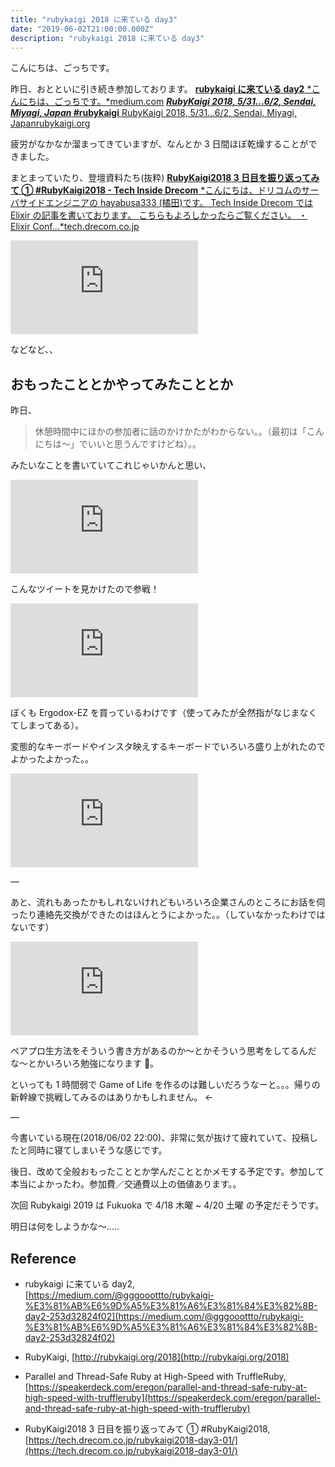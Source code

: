 ```yaml
---
title: "rubykaigi 2018 に来ている day3"
date: "2019-06-02T21:00:00.000Z"
description: "rubykaigi 2018 に来ている day3"
---
```


こんにちは、ごっちです。

昨日、おとといに引き続き参加しております。
[**rubykaigi に来ている day2**
*こんにちは、ごっちです。*medium.com](https://medium.com/@gggooottto/rubykaigi-%E3%81%AB%E6%9D%A5%E3%81%A6%E3%81%84%E3%82%8B-day2-253d32824f02)
[**_RubyKaigi 2018, 5/31...6/2, Sendai, Miyagi, Japan_ #rubykaigi**
RubyKaigi 2018, 5/31...6/2, Sendai, Miyagi, Japanrubykaigi.org](http://rubykaigi.org/2018)

疲労がなかなか溜まってきていますが、なんとか 3 日間ほぼ乾燥することができました。

まとまっていたり、登壇資料たち(抜粋)
[**RubyKaigi2018 3 日目を振り返ってみて ① #RubyKaigi2018 - Tech Inside Drecom**
*こんにちは、ドリコムのサーバサイドエンジニアの hayabusa333 (橘田)です。 Tech Inside Drecom では Elixir の記事を書いております。 こちらもよろしかったらご覧ください。 ・ Elixir Conf…*tech.drecom.co.jp](https://tech.drecom.co.jp/rubykaigi2018-day3-01/)

<iframe src="https://medium.com/media/1cfe5a5319669968f71cf6ba7bf20799" frameborder=0></iframe>

などなど、、

## おもったこととかやってみたこととか

昨日、

> 休憩時間中にほかの参加者に話のかけかたがわからない。。（最初は「こんにちは〜」でいいと思うんですけどね）。。

みたいなことを書いていてこれじゃいかんと思い、

<iframe src="https://medium.com/media/d13bfbbf8a5d81c8a9405f1385357681" frameborder=0></iframe>

こんなツイートを見かけたので参戦！

<iframe src="https://medium.com/media/0a258f2af111003b95f9ffd9f938201d" frameborder=0></iframe>

ぼくも Ergodox-EZ を買っているわけです（使ってみたが全然指がなじまなくてしまってある）。

変態的なキーボードやインスタ映えするキーボードでいろいろ盛り上がれたのでよかったよかった。。

<iframe src="https://medium.com/media/1e5f41d988884e1fd087a3fc68f247c5" frameborder=0></iframe>

—

あと、流れもあったかもしれないけれどもいろいろ企業さんのところにお話を伺ったり連絡先交換ができたのはほんとうによかった。。（していなかったわけではないです）

<iframe src="https://medium.com/media/92effcc54eadb72aa21a512de1330842" frameborder=0></iframe>

ペアプロ生方法をそういう書き方があるのか〜とかそういう思考をしてるんだな〜とかいろいろ勉強になります 🙏。

といっても 1 時間弱で Game of Life を作るのは難しいだろうなーと。。。帰りの新幹線で挑戦してみるのはありかもしれません。 <-

—

今書いている現在(2018/06/02 22:00)、非常に気が抜けて疲れていて、投稿したと同時に寝てしまいそうな感じです。

後日、改めて全般おもったこととか学んだこととかメモする予定です。参加して本当によかったわ。参加費／交通費以上の価値あります。。

次回 Rubykaigi 2019 は Fukuoka で 4/18 木曜 ~ 4/20 土曜 の予定だそうです。

明日は何をしようかな〜…..

## Reference

- rubykaigi に来ている day2, [https://medium.com/@gggooottto/rubykaigi-%E3%81%AB%E6%9D%A5%E3%81%A6%E3%81%84%E3%82%8B-day2-253d32824f02](https://medium.com/@gggooottto/rubykaigi-%E3%81%AB%E6%9D%A5%E3%81%A6%E3%81%84%E3%82%8B-day2-253d32824f02)

- RubyKaigi, [http://rubykaigi.org/2018](http://rubykaigi.org/2018)

- Parallel and Thread-Safe Ruby at High-Speed with TruffleRuby, [https://speakerdeck.com/eregon/parallel-and-thread-safe-ruby-at-high-speed-with-truffleruby](https://speakerdeck.com/eregon/parallel-and-thread-safe-ruby-at-high-speed-with-truffleruby)

- RubyKaigi2018 3 日目を振り返ってみて ① #RubyKaigi2018, [https://tech.drecom.co.jp/rubykaigi2018-day3-01/](https://tech.drecom.co.jp/rubykaigi2018-day3-01/)
